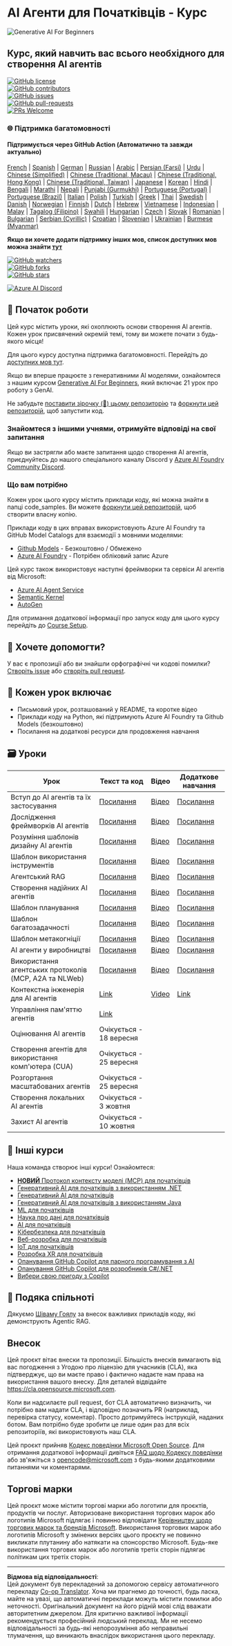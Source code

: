 <!--
CO_OP_TRANSLATOR_METADATA:
{
  "original_hash": "407fa0ca9ca479613715f8219710080b",
  "translation_date": "2025-09-18T15:52:54+00:00",
  "source_file": "README.md",
  "language_code": "uk"
}
-->
# AI Агенти для Початківців - Курс

![Generative AI For Beginners](../../translated_images/repo-thumbnailv2.06f4a48036fde647f6ba4eb19f5651babe59bb30e972748afb349e47725d7601.uk.png)

## Курс, який навчить вас всього необхідного для створення AI агентів

[![GitHub license](https://img.shields.io/github/license/microsoft/ai-agents-for-beginners.svg)](https://github.com/microsoft/ai-agents-for-beginners/blob/master/LICENSE?WT.mc_id=academic-105485-koreyst)  
[![GitHub contributors](https://img.shields.io/github/contributors/microsoft/ai-agents-for-beginners.svg)](https://GitHub.com/microsoft/ai-agents-for-beginners/graphs/contributors/?WT.mc_id=academic-105485-koreyst)  
[![GitHub issues](https://img.shields.io/github/issues/microsoft/ai-agents-for-beginners.svg)](https://GitHub.com/microsoft/ai-agents-for-beginners/issues/?WT.mc_id=academic-105485-koreyst)  
[![GitHub pull-requests](https://img.shields.io/github/issues-pr/microsoft/ai-agents-for-beginners.svg)](https://GitHub.com/microsoft/ai-agents-for-beginners/pulls/?WT.mc_id=academic-105485-koreyst)  
[![PRs Welcome](https://img.shields.io/badge/PRs-welcome-brightgreen.svg?style=flat-square)](http://makeapullrequest.com?WT.mc_id=academic-105485-koreyst)  

### 🌐 Підтримка багатомовності

#### Підтримується через GitHub Action (Автоматично та завжди актуально)

[French](../fr/README.md) | [Spanish](../es/README.md) | [German](../de/README.md) | [Russian](../ru/README.md) | [Arabic](../ar/README.md) | [Persian (Farsi)](../fa/README.md) | [Urdu](../ur/README.md) | [Chinese (Simplified)](../zh/README.md) | [Chinese (Traditional, Macau)](../mo/README.md) | [Chinese (Traditional, Hong Kong)](../hk/README.md) | [Chinese (Traditional, Taiwan)](../tw/README.md) | [Japanese](../ja/README.md) | [Korean](../ko/README.md) | [Hindi](../hi/README.md) | [Bengali](../bn/README.md) | [Marathi](../mr/README.md) | [Nepali](../ne/README.md) | [Punjabi (Gurmukhi)](../pa/README.md) | [Portuguese (Portugal)](../pt/README.md) | [Portuguese (Brazil)](../br/README.md) | [Italian](../it/README.md) | [Polish](../pl/README.md) | [Turkish](../tr/README.md) | [Greek](../el/README.md) | [Thai](../th/README.md) | [Swedish](../sv/README.md) | [Danish](../da/README.md) | [Norwegian](../no/README.md) | [Finnish](../fi/README.md) | [Dutch](../nl/README.md) | [Hebrew](../he/README.md) | [Vietnamese](../vi/README.md) | [Indonesian](../id/README.md) | [Malay](../ms/README.md) | [Tagalog (Filipino)](../tl/README.md) | [Swahili](../sw/README.md) | [Hungarian](../hu/README.md) | [Czech](../cs/README.md) | [Slovak](../sk/README.md) | [Romanian](../ro/README.md) | [Bulgarian](../bg/README.md) | [Serbian (Cyrillic)](../sr/README.md) | [Croatian](../hr/README.md) | [Slovenian](../sl/README.md) | [Ukrainian](./README.md) | [Burmese (Myanmar)](../my/README.md)

**Якщо ви хочете додати підтримку інших мов, список доступних мов можна знайти [тут](https://github.com/Azure/co-op-translator/blob/main/getting_started/supported-languages.md)**

[![GitHub watchers](https://img.shields.io/github/watchers/microsoft/ai-agents-for-beginners.svg?style=social&label=Watch)](https://GitHub.com/microsoft/ai-agents-for-beginners/watchers/?WT.mc_id=academic-105485-koreyst)  
[![GitHub forks](https://img.shields.io/github/forks/microsoft/ai-agents-for-beginners.svg?style=social&label=Fork)](https://GitHub.com/microsoft/ai-agents-for-beginners/network/?WT.mc_id=academic-105485-koreyst)  
[![GitHub stars](https://img.shields.io/github/stars/microsoft/ai-agents-for-beginners.svg?style=social&label=Star)](https://GitHub.com/microsoft/ai-agents-for-beginners/stargazers/?WT.mc_id=academic-105485-koreyst)  

[![Azure AI Discord](https://dcbadge.limes.pink/api/server/kzRShWzttr)](https://discord.gg/kzRShWzttr)

## 🌱 Початок роботи

Цей курс містить уроки, які охоплюють основи створення AI агентів. Кожен урок присвячений окремій темі, тому ви можете почати з будь-якого місця!

Для цього курсу доступна підтримка багатомовності. Перейдіть до [доступних мов тут](../..).  

Якщо ви вперше працюєте з генеративними AI моделями, ознайомтеся з нашим курсом [Generative AI For Beginners](https://aka.ms/genai-beginners), який включає 21 урок про роботу з GenAI.

Не забудьте [поставити зірочку (🌟) цьому репозиторію](https://docs.github.com/en/get-started/exploring-projects-on-github/saving-repositories-with-stars?WT.mc_id=academic-105485-koreyst) та [форкнути цей репозиторій](https://github.com/microsoft/ai-agents-for-beginners/fork), щоб запустити код.

### Знайомтеся з іншими учнями, отримуйте відповіді на свої запитання

Якщо ви застрягли або маєте запитання щодо створення AI агентів, приєднуйтесь до нашого спеціального каналу Discord у [Azure AI Foundry Community Discord](https://aka.ms/ai-agents/discord).

### Що вам потрібно

Кожен урок цього курсу містить приклади коду, які можна знайти в папці code_samples. Ви можете [форкнути цей репозиторій](https://github.com/microsoft/ai-agents-for-beginners/fork), щоб створити власну копію.  

Приклади коду в цих вправах використовують Azure AI Foundry та GitHub Model Catalogs для взаємодії з мовними моделями:

- [Github Models](https://aka.ms/ai-agents-beginners/github-models) - Безкоштовно / Обмежено  
- [Azure AI Foundry](https://aka.ms/ai-agents-beginners/ai-foundry) - Потрібен обліковий запис Azure  

Цей курс також використовує наступні фреймворки та сервіси AI агентів від Microsoft:

- [Azure AI Agent Service](https://aka.ms/ai-agents-beginners/ai-agent-service)  
- [Semantic Kernel](https://aka.ms/ai-agents-beginners/semantic-kernel)  
- [AutoGen](https://aka.ms/ai-agents/autogen)  

Для отримання додаткової інформації про запуск коду для цього курсу перейдіть до [Course Setup](./00-course-setup/README.md).

## 🙏 Хочете допомогти?

У вас є пропозиції або ви знайшли орфографічні чи кодові помилки? [Створіть issue](https://github.com/microsoft/ai-agents-for-beginners/issues?WT.mc_id=academic-105485-koreyst) або [створіть pull request](https://github.com/microsoft/ai-agents-for-beginners/pulls?WT.mc_id=academic-105485-koreyst).

## 📂 Кожен урок включає

- Письмовий урок, розташований у README, та коротке відео  
- Приклади коду на Python, які підтримують Azure AI Foundry та Github Models (безкоштовно)  
- Посилання на додаткові ресурси для продовження навчання  

## 🗃️ Уроки

| **Урок**                                     | **Текст та код**                                 | **Відео**                                                  | **Додаткове навчання**                                                                 |
|----------------------------------------------|--------------------------------------------------|------------------------------------------------------------|----------------------------------------------------------------------------------------|
| Вступ до AI агентів та їх застосування       | [Посилання](./01-intro-to-ai-agents/README.md)   | [Відео](https://youtu.be/3zgm60bXmQk?si=z8QygFvYQv-9WtO1)  | [Посилання](https://aka.ms/ai-agents-beginners/collection?WT.mc_id=academic-105485-koreyst) |
| Дослідження фреймворків AI агентів           | [Посилання](./02-explore-agentic-frameworks/README.md) | [Відео](https://youtu.be/ODwF-EZo_O8?si=Vawth4hzVaHv-u0H)  | [Посилання](https://aka.ms/ai-agents-beginners/collection?WT.mc_id=academic-105485-koreyst) |
| Розуміння шаблонів дизайну AI агентів        | [Посилання](./03-agentic-design-patterns/README.md) | [Відео](https://youtu.be/m9lM8qqoOEA?si=BIzHwzstTPL8o9GF)  | [Посилання](https://aka.ms/ai-agents-beginners/collection?WT.mc_id=academic-105485-koreyst) |
| Шаблон використання інструментів             | [Посилання](./04-tool-use/README.md)             | [Відео](https://youtu.be/vieRiPRx-gI?si=2z6O2Xu2cu_Jz46N)  | [Посилання](https://aka.ms/ai-agents-beginners/collection?WT.mc_id=academic-105485-koreyst) |
| Агентський RAG                               | [Посилання](./05-agentic-rag/README.md)          | [Відео](https://youtu.be/WcjAARvdL7I?si=gKPWsQpKiIlDH9A3)  | [Посилання](https://aka.ms/ai-agents-beginners/collection?WT.mc_id=academic-105485-koreyst) |
| Створення надійних AI агентів                | [Посилання](./06-building-trustworthy-agents/README.md) | [Відео](https://youtu.be/iZKkMEGBCUQ?si=jZjpiMnGFOE9L8OK)  | [Посилання](https://aka.ms/ai-agents-beginners/collection?WT.mc_id=academic-105485-koreyst) |
| Шаблон планування                            | [Посилання](./07-planning-design/README.md)      | [Відео](https://youtu.be/kPfJ2BrBCMY?si=6SC_iv_E5-mzucnC)  | [Посилання](https://aka.ms/ai-agents-beginners/collection?WT.mc_id=academic-105485-koreyst) |
| Шаблон багатозадачності                      | [Посилання](./08-multi-agent/README.md)          | [Відео](https://youtu.be/V6HpE9hZEx0?si=rMgDhEu7wXo2uo6g)  | [Посилання](https://aka.ms/ai-agents-beginners/collection?WT.mc_id=academic-105485-koreyst) |
| Шаблон метакогніції                          | [Посилання](./09-metacognition/README.md)        | [Відео](https://youtu.be/His9R6gw6Ec?si=8gck6vvdSNCt6OcF)  | [Посилання](https://aka.ms/ai-agents-beginners/collection?WT.mc_id=academic-105485-koreyst) |
| AI агенти у виробництві                      | [Посилання](./10-ai-agents-production/README.md) | [Відео](https://youtu.be/l4TP6IyJxmQ?si=31dnhexRo6yLRJDl)  | [Посилання](https://aka.ms/ai-agents-beginners/collection?WT.mc_id=academic-105485-koreyst) |
| Використання агентських протоколів (MCP, A2A та NLWeb) | [Посилання](./11-agentic-protocols/README.md)    | [Відео](https://youtu.be/X-Dh9R3Opn8)                      | [Посилання](https://aka.ms/ai-agents-beginners/collection?WT.mc_id=academic-105485-koreyst) |
| Контекстна інженерія для AI агентів          | [Link](./12-context-engineering/README.md)         | [Video](https://youtu.be/F5zqRV7gEag)                                 | [Link](https://aka.ms/ai-agents-beginners/collection?WT.mc_id=academic-105485-koreyst) |
| Управління пам'яттю агентів                  | [Link](./13-agent-memory/README.md)     |                                                            |                                                                                        |
| Оцінювання AI агентів                        | Очікується - 18 вересня                             |                                                            |                                                                                        |
| Створення агентів для використання комп'ютера (CUA) | Очікується - 25 вересня                             |                                                            |                                                                                        |
| Розгортання масштабованих агентів            | Очікується - 25 вересня                             |                                                            |                                                                                        |
| Створення локальних AI агентів               | Очікується - 3 жовтня                               |                                                            |                                                                                        |
| Захист AI агентів                            | Очікується - 10 жовтня                              |                                                            |                                                                                        |

## 🎒 Інші курси

Наша команда створює інші курси! Ознайомтеся:

- [**НОВИЙ** Протокол контексту моделі (MCP) для початківців](https://github.com/microsoft/mcp-for-beginners?WT.mc_id=academic-105485-koreyst)
- [Генеративний AI для початківців з використанням .NET](https://github.com/microsoft/Generative-AI-for-beginners-dotnet?WT.mc_id=academic-105485-koreyst)
- [Генеративний AI для початківців](https://github.com/microsoft/generative-ai-for-beginners?WT.mc_id=academic-105485-koreyst)
- [Генеративний AI для початківців з використанням Java](https://github.com/microsoft/generative-ai-for-beginners-java?WT.mc_id=academic-105485-koreyst)
- [ML для початківців](https://aka.ms/ml-beginners?WT.mc_id=academic-105485-koreyst)
- [Наука про дані для початківців](https://aka.ms/datascience-beginners?WT.mc_id=academic-105485-koreyst)
- [AI для початківців](https://aka.ms/ai-beginners?WT.mc_id=academic-105485-koreyst)
- [Кібербезпека для початківців](https://github.com/microsoft/Security-101??WT.mc_id=academic-96948-sayoung)
- [Веб-розробка для початківців](https://aka.ms/webdev-beginners?WT.mc_id=academic-105485-koreyst)
- [IoT для початківців](https://aka.ms/iot-beginners?WT.mc_id=academic-105485-koreyst)
- [Розробка XR для початківців](https://github.com/microsoft/xr-development-for-beginners?WT.mc_id=academic-105485-koreyst)
- [Опанування GitHub Copilot для парного програмування з AI](https://aka.ms/GitHubCopilotAI?WT.mc_id=academic-105485-koreyst)
- [Опанування GitHub Copilot для розробників C#/.NET](https://github.com/microsoft/mastering-github-copilot-for-dotnet-csharp-developers?WT.mc_id=academic-105485-koreyst)
- [Вибери свою пригоду з Copilot](https://github.com/microsoft/CopilotAdventures?WT.mc_id=academic-105485-koreyst)

## 🌟 Подяка спільноті

Дякуємо [Шіваму Гоялу](https://www.linkedin.com/in/shivam2003/) за внесок важливих прикладів коду, які демонструють Agentic RAG. 

## Внесок

Цей проєкт вітає внески та пропозиції. Більшість внесків вимагають від вас погодження з Угодою про ліцензію для учасників (CLA), яка підтверджує, що ви маєте право і фактично надаєте нам права на використання вашого внеску. Для деталей відвідайте 
<https://cla.opensource.microsoft.com>.

Коли ви надсилаєте pull request, бот CLA автоматично визначить, чи потрібно вам надати CLA, і відповідно позначить PR (наприклад, перевірка статусу, коментар). Просто дотримуйтесь інструкцій, наданих ботом. Вам потрібно буде зробити це лише один раз для всіх репозиторіїв, які використовують наш CLA.

Цей проєкт прийняв [Кодекс поведінки Microsoft Open Source](https://opensource.microsoft.com/codeofconduct/).
Для отримання додаткової інформації дивіться [FAQ щодо Кодексу поведінки](https://opensource.microsoft.com/codeofconduct/faq/) або
зв'яжіться з [opencode@microsoft.com](mailto:opencode@microsoft.com) з будь-якими додатковими питаннями чи коментарями.

## Торгові марки

Цей проєкт може містити торгові марки або логотипи для проєктів, продуктів чи послуг. Авторизоване використання торгових марок або логотипів Microsoft підлягає і повинно відповідати
[Керівництву щодо торгових марок та брендів Microsoft](https://www.microsoft.com/legal/intellectualproperty/trademarks/usage/general).
Використання торгових марок або логотипів Microsoft у змінених версіях цього проєкту не повинно викликати плутанину або натякати на спонсорство Microsoft.
Будь-яке використання торгових марок або логотипів третіх сторін підлягає політикам цих третіх сторін.

---

**Відмова від відповідальності**:  
Цей документ був перекладений за допомогою сервісу автоматичного перекладу [Co-op Translator](https://github.com/Azure/co-op-translator). Хоча ми прагнемо до точності, будь ласка, майте на увазі, що автоматичні переклади можуть містити помилки або неточності. Оригінальний документ на його рідній мові слід вважати авторитетним джерелом. Для критично важливої інформації рекомендується професійний людський переклад. Ми не несемо відповідальності за будь-які непорозуміння або неправильні тлумачення, що виникають внаслідок використання цього перекладу.